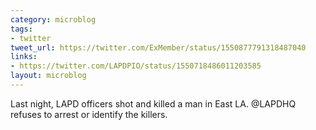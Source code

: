 ```yaml
---
category: microblog
tags:
- twitter
tweet_url: https://twitter.com/ExMember/status/1550877791318487040
links:
- https://twitter.com/LAPDPIO/status/1550718486011203585
layout: microblog
---
```

Last night, LAPD officers shot and killed a man in East LA. @LAPDHQ refuses to arrest or identify the killers.
